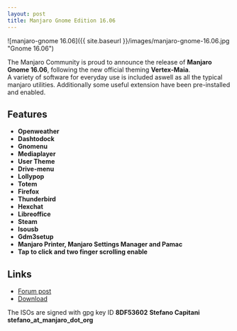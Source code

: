 ```yaml
---
layout: post
title: Manjaro Gnome Edition 16.06
---
```


![manjaro-gnome 16.06]({{ site.baseurl }}/images/manjaro-gnome-16.06.jpg "Gnome 16.06")

The Manjaro Community is proud to announce the release of **Manjaro Gnome 16.06**, following the new official theming **Vertex-Maia**.  
A variety of software for everyday use is included aswell as all the typical manjaro utilities. Additionally some useful extension have been pre-installed and enabled.  

## Features

* **Openweather**
* **Dashtodock**
* **Gnomenu**
* **Mediaplayer**
* **User Theme**
* **Drive-menu**
* **Lollypop**
* **Totem**
* **Firefox**
* **Thunderbird**
* **Hexchat**
* **Libreoffice**
* **Steam**
* **Isousb**
* **Gdm3setup**
* **Manjaro Printer, Manjaro Settings Manager and Pamac**
* **Tap to click and two finger scrolling enable** 

## Links

* [Forum post](https://forum.manjaro.org/t/manjaro-gnome-16-06/)
* [Download](https://sourceforge.net/projects/manjarolinux/files/community/Gnome/2016.06/)

The ISOs are signed with gpg key ID **8DF53602** **Stefano Capitani stefano_at_manjaro_dot_org**
